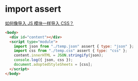# import assert

[如何像导入 JS 模块一样导入 CSS？](https://cloud.tencent.com/developer/article/1879171)

```html
<body>
  <div id="content"></div>
  <script type="module">
    import json from "./temp.json" assert { type: "json" };
    import css from "./temp.css" assert { type: "css" };
    content.innerHTML = JSON.stringify(json);
    console.log({ json, css });
    document.adoptedStyleSheets = [css];
  </script>
</body>
```
